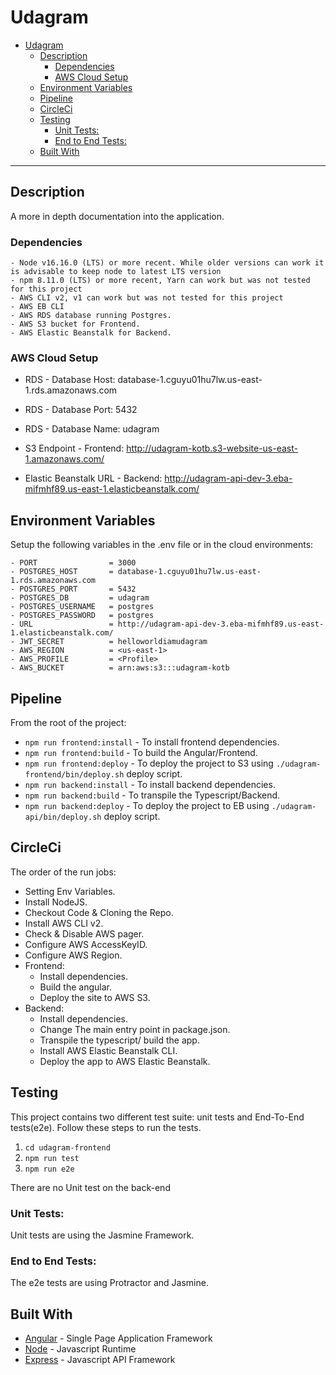# Udagram

- [Udagram](#udagram)
  - [Description](#description)
    - [Dependencies](#dependencies)
    - [AWS Cloud Setup](#aws-cloud-setup)
  - [Environment Variables](#environment-variables)
  - [Pipeline](#pipeline)
  - [CircleCi](#circleci)
  - [Testing](#testing)
    - [Unit Tests:](#unit-tests)
    - [End to End Tests:](#end-to-end-tests)
  - [Built With](#built-with)

---

## Description
A more in depth documentation into the application.

### Dependencies

```
- Node v16.16.0 (LTS) or more recent. While older versions can work it is advisable to keep node to latest LTS version
- npm 8.11.0 (LTS) or more recent, Yarn can work but was not tested for this project
- AWS CLI v2, v1 can work but was not tested for this project
- AWS EB CLI
- AWS RDS database running Postgres.
- AWS S3 bucket for Frontend.
- AWS Elastic Beanstalk for Backend.
```

### AWS Cloud Setup

- RDS - Database Host: database-1.cguyu01hu7lw.us-east-1.rds.amazonaws.com
- RDS - Database Port: 5432
- RDS - Database Name: udagram

- S3 Endpoint - Frontend: http://udagram-kotb.s3-website-us-east-1.amazonaws.com/

- Elastic Beanstalk URL - Backend: http://udagram-api-dev-3.eba-mifmhf89.us-east-1.elasticbeanstalk.com/

## Environment Variables

Setup the following variables in the .env file or in the cloud environments:
```
- PORT                = 3000
- POSTGRES_HOST       = database-1.cguyu01hu7lw.us-east-1.rds.amazonaws.com
- POSTGRES_PORT       = 5432
- POSTGRES_DB         = udagram
- POSTGRES_USERNAME   = postgres
- POSTGRES_PASSWORD   = postgres
- URL                 = http://udagram-api-dev-3.eba-mifmhf89.us-east-1.elasticbeanstalk.com/
- JWT_SECRET          = helloworldiamudagram
- AWS_REGION          = <us-east-1>
- AWS_PROFILE         = <Profile>
- AWS_BUCKET          = arn:aws:s3:::udagram-kotb
```

## Pipeline

From the root of the project:
- `npm run frontend:install`    - To install frontend dependencies.
- `npm run frontend:build`      - To build the Angular/Frontend.
- `npm run frontend:deploy`     - To deploy the project to S3 using `./udagram-frontend/bin/deploy.sh` deploy script.
- `npm run backend:install`     - To install backend dependencies.
- `npm run backend:build`       - To transpile the Typescript/Backend.
- `npm run backend:deploy`      - To deploy the project to EB using `./udagram-api/bin/deploy.sh` deploy script.
## CircleCi

The order of the run jobs:
- Setting Env Variables.
- Install NodeJS.
- Checkout Code & Cloning the Repo.
- Install AWS CLI v2.
- Check & Disable AWS pager.
- Configure AWS AccessKeyID.
- Configure AWS Region.
- Frontend:
  - Install dependencies.
  - Build the angular.
  - Deploy the site to AWS S3.
- Backend:
  - Install dependencies.
  - Change The main entry point in package.json.
  - Transpile the typescript/ build the app.
  - Install AWS Elastic Beanstalk CLI.
  - Deploy the app to AWS Elastic Beanstalk.

## Testing

This project contains two different test suite: unit tests and End-To-End tests(e2e). Follow these steps to run the tests.

1. `cd udagram-frontend`
2. `npm run test`
3. `npm run e2e`

There are no Unit test on the back-end

### Unit Tests:

Unit tests are using the Jasmine Framework.

### End to End Tests:

The e2e tests are using Protractor and Jasmine.

## Built With

- [Angular](https://angular.io/) - Single Page Application Framework
- [Node](https://nodejs.org) - Javascript Runtime
- [Express](https://expressjs.com/) - Javascript API Framework